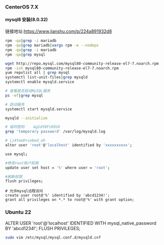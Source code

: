 ### CenterOS 7.X

#### mysql8 安装(8.0.32)

链接地址:https://www.jianshu.com/p/224a891932d8

```bash
rpm -qa|grep -i mariadb
rpm -qa|grep mariadb|xargs rpm -e --nodeps
rpm -qa|grep -i mariadb
rpm -qa|grep mysql

wget http://repo.mysql.com/mysql80-community-release-el7-7.noarch.rpm
rpm -ivh mysql80-community-release-el7-7.noarch.rpm
yum repolist all | grep mysql
systemctl list-unit-files|grep mysqld
systemctl enable mysqld.service

# 查看是否启动MySQL服务
ps -ef|grep mysql

# 启动服务
systemctl start mysqld.service

mysqld --initialize

# 临时密码    &g1dY8FcKEUX
grep 'temporary password' /var/log/mysqld.log

# ij4teeD+iebed_oh
alter user 'root'@'localhost' identified by 'xxxxxxxxxx';

use mysql;

#修改root账户权限
update user set host = '%' where user = 'root';

#刷新权限
flush privileges;
```

```
# 允许mysql远程访问
create user root@'%' identified by 'abcd1234!';
grant all privileges on *.* to root@'%' with grant option;
```

### Ubuntu 22

ALTER USER 'root'@'localhost' IDENTIFIED WITH mysql_native_password BY 'abcd1234!';
FLUSH PRIVILEGES;
```bash
sudo vim /etc/mysql/mysql.conf.d/mysqld.cnf
```